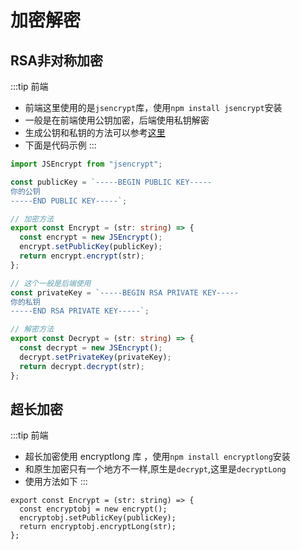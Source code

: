 # 加密解密

## RSA非对称加密

:::tip 前端
* 前端这里使用的是`jsencrypt`库，使用`npm install jsencrypt`安装
* 一般是在前端使用公钥加密，后端使用私钥解密
* 生成公钥和私钥的方法可以参考[这里](http://travistidwell.com/jsencrypt/demo/index.html)
* 下面是代码示例
:::

```ts
import JSEncrypt from "jsencrypt";

const publicKey = `-----BEGIN PUBLIC KEY-----
你的公钥
-----END PUBLIC KEY-----`;

// 加密方法
export const Encrypt = (str: string) => {
  const encrypt = new JSEncrypt();
  encrypt.setPublicKey(publicKey);
  return encrypt.encrypt(str);
};

// 这个一般是后端使用
const privateKey = `-----BEGIN RSA PRIVATE KEY-----
你的私钥
-----END RSA PRIVATE KEY-----`;

// 解密方法
export const Decrypt = (str: string) => {
  const decrypt = new JSEncrypt();
  decrypt.setPrivateKey(privateKey);
  return decrypt.decrypt(str);
};

```

## 超长加密

:::tip 前端
*  超长加密使用 encryptlong 库 ，使用`npm install encryptlong`安装
* 和原生加密只有一个地方不一样,原生是`decrypt`,这里是`decryptLong`
*  使用方法如下
:::

```ts{4}
export const Encrypt = (str: string) => {
  const encryptobj = new encrypt();
  encryptobj.setPublicKey(publicKey);
  return encryptobj.encryptLong(str);
};
```